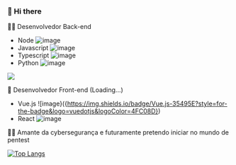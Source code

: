 ###  👋 Hi there

👨‍💻 Desenvolvedor Back-end
 - Node ![image]({https://img.shields.io/badge/Node.js-339933?style=for-the-badge&logo=nodedotjs&logoColor=white}) 
 - Javascript ![image]({https://img.shields.io/badge/JavaScript-323330?style=for-the-badge&logo=javascript&logoColor=F7DF1E})
 - Typescript ![image]({https://img.shields.io/badge/TypeScript-007ACC?style=for-the-badge&logo=typescript&logoColor=white})
 - Python ![image]({https://img.shields.io/badge/Python-FFD43B?style=for-the-badge&logo=python&logoColor=blue})
 <img src="{https://img.shields.io/badge/JavaScript-323330?style=for-the-badge&logo=javascript&logoColor=F7DF1E}" />
 
🚀 Desenvolvedor Front-end (Loading...)
 - Vue.js ![image}({https://img.shields.io/badge/Vue.js-35495E?style=for-the-badge&logo=vuedotjs&logoColor=4FC08D})
 - React ![image]({https://img.shields.io/badge/React-20232A?style=for-the-badge&logo=react&logoColor=61DAFB})

🐱‍💻 Amante da cybersegurança e futuramente pretendo iniciar no mundo de pentest

[![Top Langs](https://github-readme-stats.vercel.app/api/top-langs/?username=caioqf)](https://github.com/anuraghazra/github-readme-stats)
